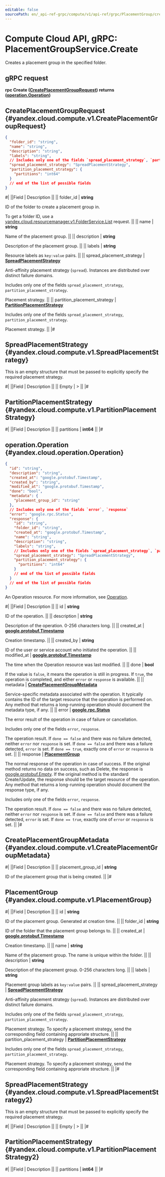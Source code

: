 ```yaml
---
editable: false
sourcePath: en/_api-ref-grpc/compute/v1/api-ref/grpc/PlacementGroup/create.md
---
```


# Compute Cloud API, gRPC: PlacementGroupService.Create

Creates a placement group in the specified folder.

## gRPC request

**rpc Create ([CreatePlacementGroupRequest](#yandex.cloud.compute.v1.CreatePlacementGroupRequest)) returns ([operation.Operation](#yandex.cloud.operation.Operation))**

## CreatePlacementGroupRequest {#yandex.cloud.compute.v1.CreatePlacementGroupRequest}

```json
{
  "folder_id": "string",
  "name": "string",
  "description": "string",
  "labels": "string",
  // Includes only one of the fields `spread_placement_strategy`, `partition_placement_strategy`
  "spread_placement_strategy": "SpreadPlacementStrategy",
  "partition_placement_strategy": {
    "partitions": "int64"
  }
  // end of the list of possible fields
}
```

#|
||Field | Description ||
|| folder_id | **string**

ID of the folder to create a placement group in.

To get a folder ID, use a [yandex.cloud.resourcemanager.v1.FolderService.List](/docs/resource-manager/api-ref/grpc/Folder/list#List) request. ||
|| name | **string**

Name of the placement group. ||
|| description | **string**

Description of the placement group. ||
|| labels | **string**

Resource labels as `key:value` pairs. ||
|| spread_placement_strategy | **[SpreadPlacementStrategy](#yandex.cloud.compute.v1.SpreadPlacementStrategy)**

Anti-affinity placement strategy (`spread`). Instances are distributed over distinct failure domains.

Includes only one of the fields `spread_placement_strategy`, `partition_placement_strategy`.

Placement strategy. ||
|| partition_placement_strategy | **[PartitionPlacementStrategy](#yandex.cloud.compute.v1.PartitionPlacementStrategy)**

Includes only one of the fields `spread_placement_strategy`, `partition_placement_strategy`.

Placement strategy. ||
|#

## SpreadPlacementStrategy {#yandex.cloud.compute.v1.SpreadPlacementStrategy}

This is an empty structure that must be passed to explicitly
specify the required placement strategy.

#|
||Field | Description ||
|| Empty | > ||
|#

## PartitionPlacementStrategy {#yandex.cloud.compute.v1.PartitionPlacementStrategy}

#|
||Field | Description ||
|| partitions | **int64** ||
|#

## operation.Operation {#yandex.cloud.operation.Operation}

```json
{
  "id": "string",
  "description": "string",
  "created_at": "google.protobuf.Timestamp",
  "created_by": "string",
  "modified_at": "google.protobuf.Timestamp",
  "done": "bool",
  "metadata": {
    "placement_group_id": "string"
  },
  // Includes only one of the fields `error`, `response`
  "error": "google.rpc.Status",
  "response": {
    "id": "string",
    "folder_id": "string",
    "created_at": "google.protobuf.Timestamp",
    "name": "string",
    "description": "string",
    "labels": "string",
    // Includes only one of the fields `spread_placement_strategy`, `partition_placement_strategy`
    "spread_placement_strategy": "SpreadPlacementStrategy",
    "partition_placement_strategy": {
      "partitions": "int64"
    }
    // end of the list of possible fields
  }
  // end of the list of possible fields
}
```

An Operation resource. For more information, see [Operation](/docs/api-design-guide/concepts/operation).

#|
||Field | Description ||
|| id | **string**

ID of the operation. ||
|| description | **string**

Description of the operation. 0-256 characters long. ||
|| created_at | **[google.protobuf.Timestamp](https://developers.google.com/protocol-buffers/docs/reference/google.protobuf#timestamp)**

Creation timestamp. ||
|| created_by | **string**

ID of the user or service account who initiated the operation. ||
|| modified_at | **[google.protobuf.Timestamp](https://developers.google.com/protocol-buffers/docs/reference/google.protobuf#timestamp)**

The time when the Operation resource was last modified. ||
|| done | **bool**

If the value is `false`, it means the operation is still in progress.
If `true`, the operation is completed, and either `error` or `response` is available. ||
|| metadata | **[CreatePlacementGroupMetadata](#yandex.cloud.compute.v1.CreatePlacementGroupMetadata)**

Service-specific metadata associated with the operation.
It typically contains the ID of the target resource that the operation is performed on.
Any method that returns a long-running operation should document the metadata type, if any. ||
|| error | **[google.rpc.Status](https://cloud.google.com/tasks/docs/reference/rpc/google.rpc#status)**

The error result of the operation in case of failure or cancellation.

Includes only one of the fields `error`, `response`.

The operation result.
If `done == false` and there was no failure detected, neither `error` nor `response` is set.
If `done == false` and there was a failure detected, `error` is set.
If `done == true`, exactly one of `error` or `response` is set. ||
|| response | **[PlacementGroup](#yandex.cloud.compute.v1.PlacementGroup)**

The normal response of the operation in case of success.
If the original method returns no data on success, such as Delete,
the response is [google.protobuf.Empty](https://developers.google.com/protocol-buffers/docs/reference/google.protobuf#google.protobuf.Empty).
If the original method is the standard Create/Update,
the response should be the target resource of the operation.
Any method that returns a long-running operation should document the response type, if any.

Includes only one of the fields `error`, `response`.

The operation result.
If `done == false` and there was no failure detected, neither `error` nor `response` is set.
If `done == false` and there was a failure detected, `error` is set.
If `done == true`, exactly one of `error` or `response` is set. ||
|#

## CreatePlacementGroupMetadata {#yandex.cloud.compute.v1.CreatePlacementGroupMetadata}

#|
||Field | Description ||
|| placement_group_id | **string**

ID of the placement group that is being created. ||
|#

## PlacementGroup {#yandex.cloud.compute.v1.PlacementGroup}

#|
||Field | Description ||
|| id | **string**

ID of the placement group. Generated at creation time. ||
|| folder_id | **string**

ID of the folder that the placement group belongs to. ||
|| created_at | **[google.protobuf.Timestamp](https://developers.google.com/protocol-buffers/docs/reference/google.protobuf#timestamp)**

Creation timestamp. ||
|| name | **string**

Name of the placement group.
The name is unique within the folder. ||
|| description | **string**

Description of the placement group. 0-256 characters long. ||
|| labels | **string**

Placement group labels as `key:value` pairs. ||
|| spread_placement_strategy | **[SpreadPlacementStrategy](#yandex.cloud.compute.v1.SpreadPlacementStrategy2)**

Anti-affinity placement strategy (`spread`). Instances are distributed
over distinct failure domains.

Includes only one of the fields `spread_placement_strategy`, `partition_placement_strategy`.

Placement strategy. To specify a placement strategy, send the corresponding
field containing approriate structure. ||
|| partition_placement_strategy | **[PartitionPlacementStrategy](#yandex.cloud.compute.v1.PartitionPlacementStrategy2)**

Includes only one of the fields `spread_placement_strategy`, `partition_placement_strategy`.

Placement strategy. To specify a placement strategy, send the corresponding
field containing approriate structure. ||
|#

## SpreadPlacementStrategy {#yandex.cloud.compute.v1.SpreadPlacementStrategy2}

This is an empty structure that must be passed to explicitly
specify the required placement strategy.

#|
||Field | Description ||
|| Empty | > ||
|#

## PartitionPlacementStrategy {#yandex.cloud.compute.v1.PartitionPlacementStrategy2}

#|
||Field | Description ||
|| partitions | **int64** ||
|#